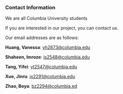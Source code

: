 ### Contact Information

We are all Columbia University students

If you are interested in our project, you can contact us. 

Our email addresses are as follows:

**Huang, Vanessa**: yh2873@columbia.edu

**Shaheen, Imroze**: is2548@columbia.edu

**Tang, Yifei**: yt2547@columbia.edu

**Xue, Jinru**: jx2291@columbia.edu

**Zhao, Boya**: bz2294@columbia.ed

